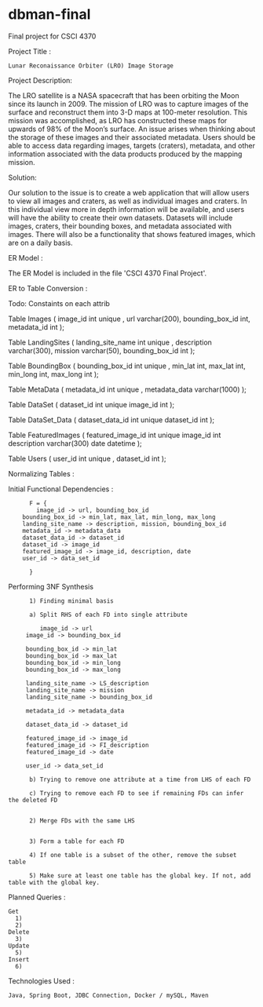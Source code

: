 # dbman-final
Final project for CSCI 4370


Project Title :

	Lunar Reconaissance Orbiter (LRO) Image Storage

Project Description: 

The LRO satellite is a NASA spacecraft that has been orbiting the Moon since its launch in 2009. The mission of LRO was to capture images of the surface and reconstruct them into 3-D maps at 100-meter resolution. This mission was accomplished, as LRO has constructed these maps for upwards of 98% of the Moon’s surface. An issue arises when thinking about the storage of these images and their associated metadata. Users should be able to access data regarding images, targets (craters), metadata, and other information associated with the data products produced by the mapping mission. 

Solution:

Our solution to the issue is to create a web application that will allow users to view all images and craters, as well as individual images and craters. In this individual view more in depth information will be available, and users will have the ability to create their own datasets. Datasets will include images, craters, their bounding boxes, and metadata associated with images. There will also be a functionality that shows featured images, which are on a daily basis. 

ER Model : 


   The ER Model is included in the file 'CSCI 4370 Final Project'.


ER to Table Conversion :

   
   Todo: Constaints on each attrib

   Table Images (
   	  image_id int unique <pk>,
	  url varchar(200),
	  bounding_box_id int,
	  metadata_id int <fk>
   );	  	  	  

   Table LandingSites (
   	  landing_site_name int unique <pk>,
	  description varchar(300),
	  mission varchar(50),
	  bounding_box_id int <fk>
   );

   Table BoundingBox (
   	 bounding_box_id int unique <pk>,
	 min_lat int,
	 max_lat int,
	 min_long int,
	 max_long int
   );

   Table MetaData (
   	 metadata_id int unique <pk>,
	 metadata_data varchar(1000)
   );

   Table DataSet (
   	 dataset_id int unique <pk>
	 image_id int <fk>
   );

   Table DataSet_Data (
   	 dataset_data_id int unique <pk>
	 dataset_id int <fk>
   );

   Table FeaturedImages (
   	 featured_image_id int unique <pk>
	 image_id int <fk>
	 description varchar(300)
	 date datetime
   );

   Table Users (
   	 user_id int unique <pk>,
	 dataset_id int <fk>
   );

Normalizing Tables :

   Initial Functional Dependencies :

   	      F = {
   	      	image_id -> url, bounding_box_id
		bounding_box_id -> min_lat, max_lat, min_long, max_long
		landing_site_name -> description, mission, bounding_box_id
		metadata_id -> metadata_data
		dataset_data_id -> dataset_id
		dataset_id -> image_id
		featured_image_id -> image_id, description, date
		user_id -> data_set_id
		
	      }

   Performing 3NF Synthesis

   	      1) Finding minimal basis

	      a) Split RHS of each FD into single attribute

	      	 image_id -> url
		 image_id -> bounding_box_id

		 bounding_box_id -> min_lat
		 bounding_box_id -> max_lat
		 bounding_box_id -> min_long
		 bounding_box_id -> max_long

		 landing_site_name -> LS_description
		 landing_site_name -> mission
		 landing_site_name -> bounding_box_id

		 metadata_id -> metadata_data
		 
		 dataset_data_id -> dataset_id

		 featured_image_id -> image_id
		 featured_image_id -> FI_description
		 featured_image_id -> date

		 user_id -> data_set_id

	      b) Trying to remove one attribute at a time from LHS of each FD

	      c) Trying to remove each FD to see if remaining FDs can infer the deleted FD


	      2) Merge FDs with the same LHS


	      3) Form a table for each FD

	      4) If one table is a subset of the other, remove the subset table

	      5) Make sure at least one table has the global key. If not, add table with the global key.
	      
	

Planned Queries :

	Get
	  1) 
	  2)
	Delete
	  3)
	Update
	  5)
	Insert
	  6)

Technologies Used :
				
	Java, Spring Boot, JDBC Connection, Docker / mySQL, Maven
